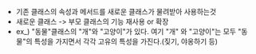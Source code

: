 - 기존 클래스의 속성과 메서드를 새로운 클래스가 물려받아 사용하는것
- 새로운 클래스 -> 부모 클래스의 기능 재사용 or 확장
- ex_) "동물"클래스의 "개"와 "고양이"가 있다. 여기 "개" 와 "고양이"는 모두 "동물"의 특성을 가지면서 각각 고유의 특성을 가진다.(짖기, 야옹하기 등)
